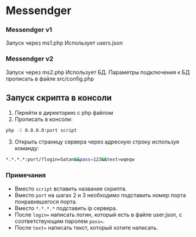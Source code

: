 # Messendger

### Messendger v1
Запуск через ms1.php
Использует users.json

### Messendger v2
Запуск через ms2.php
Использует БД. Параметры подключения к БД прописать в файле src/config.php

## Запуск скрипта в консоли
1. Перейти в директорию с php файлом
2. Прописать в консоли:
```bash
php -S 0.0.0.0:port script
```
3. Открыть страницу сервера через адресную строку используя команду:
```bash
*.*.*.*:port/?login=Satan&&pass=123&&text=wqeqw
```

### Примечания
- Вместо ```script``` вставить название скрипта.
- Вместо ```port``` на шагах 2 и 3 необходимо подставить номер порта понравившегося порта.
- Вместо ```*.*.*.*``` подставить ip сервера.
- После ```login=``` написать логин, который есть в файле user.json, с соответствующим паролем ```pass=```.
- После ```text=``` написать текст, который хотите написать.
